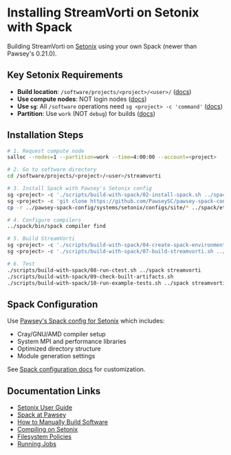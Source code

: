 # Installing StreamVorti on Setonix with Spack

Building StreamVorti on [Setonix](https://pawsey.org.au/systems/setonix/) using your own Spack (newer than Pawsey's 0.21.0).

## Key Setonix Requirements

- **Build location**: `/software/projects/<project>/<user>/` ([docs](https://pawsey.atlassian.net/wiki/spaces/US/pages/51925878/How+to+Manually+Build+Software))
- **Use compute nodes**: NOT login nodes ([docs](https://pawsey.atlassian.net/wiki/spaces/US/pages/51925954/Compiling))
- **Use `sg`**: All `/software` operations need `sg <project> -c 'command'` ([docs](https://pawsey.atlassian.net/wiki/spaces/US/pages/51925886/Spack))
- **Partition**: Use `work` (NOT `debug`) for builds ([docs](https://pawsey.atlassian.net/wiki/spaces/US/pages/51929058/Running+Jobs+on+Setonix))

## Installation Steps

```bash
# 1. Request compute node
salloc --nodes=1 --partition=work --time=4:00:00 --account=<project>

# 2. Go to software directory
cd /software/projects/<project>/<user>/streamvorti

# 3. Install Spack with Pawsey's Setonix config
sg <project> -c './scripts/build-with-spack/02-install-spack.sh ../spack'
sg <project> -c 'git clone https://github.com/PawseySC/pawsey-spack-config.git ../pawsey-spack-config'
cp -r ../pawsey-spack-config/systems/setonix/configs/site/* ../spack/etc/spack/

# 4. Configure compilers
../spack/bin/spack compiler find

# 5. Build StreamVorti
sg <project> -c './scripts/build-with-spack/04-create-spack-environment.sh ../spack streamvorti spack.yaml'
sg <project> -c './scripts/build-with-spack/07-build-streamvorti.sh ../spack streamvorti'

# 6. Test
./scripts/build-with-spack/08-run-ctest.sh ../spack streamvorti
./scripts/build-with-spack/09-check-built-artifacts.sh
./scripts/build-with-spack/10-run-example-tests.sh ../spack streamvorti
```

## Spack Configuration

Use [Pawsey's Spack config for Setonix](https://github.com/PawseySC/pawsey-spack-config/tree/master/systems/setonix/configs) which includes:
- Cray/GNU/AMD compiler setup
- System MPI and performance libraries
- Optimized directory structure
- Module generation settings

See [Spack configuration docs](https://spack.readthedocs.io/en/latest/configuration.html) for customization.

## Documentation Links

- [Setonix User Guide](https://pawsey.atlassian.net/wiki/spaces/US/pages/51925434/Setonix+User+Guide)
- [Spack at Pawsey](https://pawsey.atlassian.net/wiki/spaces/US/pages/51925886/Spack)
- [How to Manually Build Software](https://pawsey.atlassian.net/wiki/spaces/US/pages/51925878/How+to+Manually+Build+Software)
- [Compiling on Setonix](https://pawsey.atlassian.net/wiki/spaces/US/pages/51925954/Compiling)
- [Filesystem Policies](https://pawsey.atlassian.net/wiki/spaces/US/pages/51925880/Filesystem+Policies)
- [Running Jobs](https://pawsey.atlassian.net/wiki/spaces/US/pages/51929058/Running+Jobs+on+Setonix)
